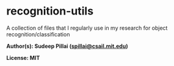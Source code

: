 recognition-utils
=================

A collection of files that I regularly use in my research for object recognition/classification

**Author(s): Sudeep Pillai (spillai@csail.mit.edu)**

**License: MIT**
